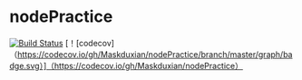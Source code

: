 # nodePractice
[![Build Status](https://travis-ci.com/Maskduxian/nodePractice.svg?branch=master)](https://travis-ci.com/Maskduxian/nodePractice)
[！[codecov]（https://codecov.io/gh/Maskduxian/nodePractice/branch/master/graph/badge.svg）]（https://codecov.io/gh/Maskduxian/nodePractice）